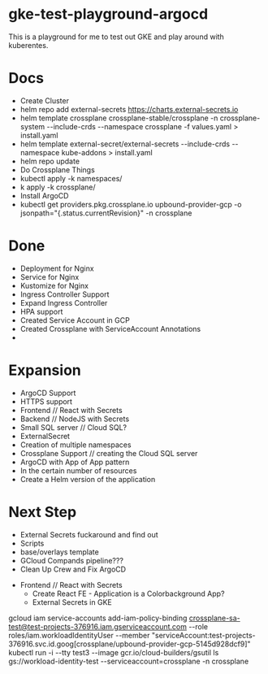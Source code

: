 # gke-test-playground-argocd

This is a playground for me to test out GKE and play around with kuberentes.

# Docs

- Create Cluster
- helm repo add external-secrets https://charts.external-secrets.io
- helm template crossplane crossplane-stable/crossplane -n crossplane-system --include-crds --namespace crossplane -f values.yaml > install.yaml
- helm template external-secret/external-secrets --include-crds --namespace kube-addons > install.yaml
- helm repo update
- Do Crossplane Things
- kubectl apply -k namespaces/
- k apply -k crossplane/
- Install ArgoCD
- kubectl get providers.pkg.crossplane.io upbound-provider-gcp -o jsonpath="{.status.currentRevision}" -n crossplane

# Done
- Deployment for Nginx
- Service for Nginx
- Kustomize for Nginx
- Ingress Controller Support
- Expand Ingress Controller
- HPA support
- Created Service Account in GCP
- Created Crossplane with ServiceAccount Annotations
- 
# Expansion
- ArgoCD Support
- HTTPS support
- Frontend // React with Secrets
- Backend // NodeJS with Secrets
- Small SQL server // Cloud SQL?
- ExternalSecret
- Creation of multiple namespaces
- Crossplane Support // creating the Cloud SQL server
- ArgoCD with App of App pattern
- In the certain number of resources
- Create a Helm version of the application




# Next Step
- External Secrets fuckaround and find out
- Scripts
- base/overlays template
- GCloud Compands pipeline???
- Clean Up Crew and Fix ArgoCD 
<!---# - Use the Cluster SA Account to in the ClusterSecretStore NOT NEEDED
# - Create Service Role for Secret Management NOT NEEDED
# - Pull Secret into the actual crossplane namespace NOT NEEDED
 - Read up on GKE Workload Identity
- Crossplane to create a SQL Server -->
<!--- # - External Secrets -->
- Frontend // React with Secrets
	- Create React FE - Application is a Colorbackground App? 
	- External Secrets in GKE 



gcloud iam service-accounts add-iam-policy-binding crossplane-sa-test@test-projects-376916.iam.gserviceaccount.com --role roles/iam.workloadIdentityUser --member "serviceAccount:test-projects-376916.svc.id.goog[crossplane/upbound-provider-gcp-5145d928dcf9]"
kubectl run -i --tty test3 --image gcr.io/cloud-builders/gsutil ls gs://workload-identity-test --serviceaccount=crossplane -n crossplane